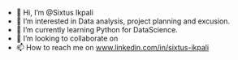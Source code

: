 - 👋 Hi, I’m @Sixtus Ikpali
- 👀 I’m interested in Data analysis, project planning and excusion.
- 🌱 I’m currently learning Python for DataScience.
- 💞️ I’m looking to collaborate on 
- 📫 How to reach me on www.linkedin.com/in/sixtus-ikpali

<!---
SixtusIk/SixtusIk is a ✨ special ✨ repository because its `README.md` (this file) appears on your GitHub profile.
You can click the Preview link to take a look at your changes.
--->
